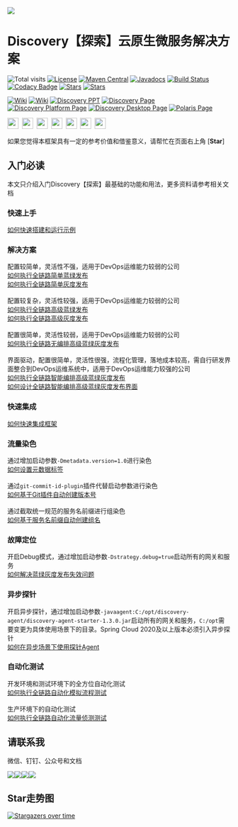 ![](https://nepxion.github.io/Discovery/docs/discovery-doc/Banner.png)

# Discovery【探索】云原生微服务解决方案
![Total visits](https://visitor-badge.laobi.icu/badge?page_id=Nepxion&title=total%20visits)  [![License](https://img.shields.io/badge/License-Apache%202.0-blue.svg?label=license)](https://github.com/Nepxion/Discovery/blob/6.x.x/LICENSE)  [![Maven Central](https://img.shields.io/maven-central/v/com.nepxion/discovery.svg?label=maven)](https://search.maven.org/artifact/com.nepxion/discovery)  [![Javadocs](http://www.javadoc.io/badge/com.nepxion/discovery-plugin-framework-starter.svg)](http://www.javadoc.io/doc/com.nepxion/discovery-plugin-framework-starter)  [![Build Status](https://github.com/Nepxion/Discovery/workflows/build/badge.svg)](https://github.com/Nepxion/Discovery/actions)  [![Codacy Badge](https://app.codacy.com/project/badge/Grade/5c42eb719ef64def9cad773abd877e8b)](https://www.codacy.com/gh/Nepxion/Discovery/dashboard?utm_source=github.com&amp;utm_medium=referral&amp;utm_content=Nepxion/Discovery&amp;utm_campaign=Badge_Grade)  [![Stars](https://img.shields.io/github/stars/Nepxion/Discovery.svg?label=Stars&style=flat&logo=GitHub)](https://github.com/Nepxion/Discovery/stargazers)  [![Stars](https://gitee.com/Nepxion/Discovery/badge/star.svg?theme=gvp)](https://gitee.com/Nepxion/Discovery/stargazers)

[![Wiki](https://badgen.net/badge/icon/wiki?icon=wiki&label=GitHub)](https://github.com/Nepxion/Discovery/wiki)  [![Wiki](https://badgen.net/badge/icon/wiki?icon=wiki&label=Gitee)](https://gitee.com/nepxion/Discovery/wikis/pages?sort_id=3993615&doc_id=1124387)  [![Discovery PPT](https://img.shields.io/badge/Discovery%20-ppt-brightgreen?logo=Microsoft%20PowerPoint)](https://nepxion.github.io/Discovery/docs/link-doc/discovery-ppt.html)  [![Discovery Page](https://img.shields.io/badge/Discovery%20-page-brightgreen?logo=Microsoft%20Edge)](https://nepxion.github.io/Discovery/)  [![Discovery Platform Page](https://img.shields.io/badge/Discovery%20Platform%20-page-brightgreen?logo=Microsoft%20Edge)](https://nepxion.github.io/DiscoveryPlatform)  [![Discovery Desktop Page](https://img.shields.io/badge/Discovery%20Desktop%20-page-brightgreen?logo=Microsoft%20Edge)](https://nepxion.github.io/DiscoveryDesktop)  [![Polaris Page](https://img.shields.io/badge/Polaris%20-page-brightgreen?logo=Microsoft%20Edge)](https://polaris-paas.github.io/polaris-wiki)

<a href="https://github.com/Nepxion" tppabs="#" target="_blank"><img width="25" height="25" src="https://nepxion.github.io/Discovery/docs/icon-doc/github.png"></a>&nbsp;  <a href="https://gitee.com/Nepxion" tppabs="#" target="_blank"><img width="25" height="25" src="https://nepxion.github.io/Discovery/docs/icon-doc/gitee.png"></a>&nbsp;  <a href="https://search.maven.org/search?q=g:com.nepxion" tppabs="#" target="_blank"><img width="25" height="25" src="https://nepxion.github.io/Discovery/docs/icon-doc/maven.png"></a>&nbsp;  <a href="https://nepxion.github.io/Discovery/docs/contact-doc/wechat.jpg" tppabs="#" target="_blank"><img width="25" height="25" src="https://nepxion.github.io/Discovery/docs/icon-doc/wechat.png"></a>&nbsp;  <a href="https://nepxion.github.io/Discovery/docs/contact-doc/dingding.jpg" tppabs="#" target="_blank"><img width="25" height="25" src="https://nepxion.github.io/Discovery/docs/icon-doc/dingding.png"></a>&nbsp;  <a href="https://nepxion.github.io/Discovery/docs/contact-doc/gongzhonghao.jpg" tppabs="#" target="_blank"><img width="25" height="25" src="https://nepxion.github.io/Discovery/docs/icon-doc/gongzhonghao.png"></a>&nbsp;  <a href="mailto:1394997@qq.com" tppabs="#"><img width="25" height="25" src="https://nepxion.github.io/Discovery/docs/icon-doc/email.png"></a>

如果您觉得本框架具有一定的参考价值和借鉴意义，请帮忙在页面右上角 [**Star**]

## 入门必读
本文只介绍入门Discovery【探索】最基础的功能和用法，更多资料请参考相关文档

### 快速上手
[如何快速搭建和运行示例](https://github.com/Nepxion/Discovery/wiki/如何快速搭建和运行示例)

### 解决方案
配置较简单，灵活性不强，适用于DevOps运维能力较弱的公司<br>
[如何执行全链路简单蓝绿发布](https://github.com/Nepxion/Discovery/wiki/如何执行全链路简单蓝绿发布)<br>
[如何执行全链路简单灰度发布](https://github.com/Nepxion/Discovery/wiki/如何执行全链路简单灰度发布)<br><br>
配置较复杂，灵活性较强，适用于DevOps运维能力较弱的公司<br>
[如何执行全链路高级蓝绿发布](https://github.com/Nepxion/Discovery/wiki/如何执行全链路高级蓝绿发布)<br>
[如何执行全链路高级灰度发布](https://github.com/Nepxion/Discovery/wiki/如何执行全链路高级灰度发布)<br><br>
配置很简单，灵活性较弱，适用于DevOps运维能力较弱的公司<br>
[如何执行全链路无编排高级蓝绿灰度发布](https://github.com/Nepxion/Discovery/wiki/如何执行全链路无编排高级蓝绿灰度发布)<br><br>
界面驱动，配置很简单，灵活性很强，流程化管理，落地成本较高，需自行研发界面整合到DevOps运维系统中，适用于DevOps运维能力较强的公司<br>
[如何执行全链路智能编排高级蓝绿灰度发布](https://github.com/Nepxion/Discovery/wiki/如何执行全链路智能编排高级蓝绿灰度发布)<br>
[如何设计全链路智能编排高级蓝绿灰度发布界面](https://github.com/Nepxion/Discovery/wiki/如何设计全链路智能编排高级蓝绿灰度发布界面)

### 快速集成
[如何快速集成框架](https://github.com/Nepxion/Discovery/wiki/如何快速集成框架)

### 流量染色
通过增加启动参数`-Dmetadata.version=1.0`进行染色<br>
[如何设置元数据标签](https://github.com/Nepxion/Discovery/wiki/如何设置元数据标签)<br><br>
通过`git-commit-id-plugin`插件代替启动参数进行染色<br>
[如何基于Git插件自动创建版本号](https://github.com/Nepxion/Discovery/wiki/如何基于Git插件自动创建版本号)<br><br>
通过截取统一规范的服务名前缀进行组染色<br>
[如何基于服务名前缀自动创建组名](https://github.com/Nepxion/Discovery/wiki/如何基于服务名前缀自动创建组名)

### 故障定位
开启Debug模式，通过增加启动参数`-Dstrategy.debug=true`启动所有的网关和服务<br>
[如何解决蓝绿灰度发布失效问题](https://github.com/Nepxion/Discovery/wiki/如何解决蓝绿灰度发布失效问题)

### 异步探针
开启异步探针，通过增加启动参数`-javaagent:C:/opt/discovery-agent/discovery-agent-starter-1.3.0.jar`启动所有的网关和服务，`C:/opt`需要变更为具体使用场景下的目录。Spring Cloud 2020及以上版本必须引入异步探针<br>
[如何在异步场景下使用探针Agent](https://github.com/Nepxion/Discovery/wiki/如何在异步场景下使用探针Agent)

### 自动化测试
开发环境和测试环境下的全方位自动化测试<br>
[如何执行全链路自动化模拟流程测试](https://github.com/Nepxion/Discovery/wiki/如何执行全链路自动化模拟流程测试)<br><br>
生产环境下的自动化测试<br>
[如何执行全链路自动化流量侦测测试](https://github.com/Nepxion/Discovery/wiki/如何执行全链路自动化流量侦测测试)

## 请联系我
微信、钉钉、公众号和文档

![](https://nepxion.github.io/Discovery/docs/contact-doc/wechat-1.jpg)![](https://nepxion.github.io/Discovery/docs/contact-doc/dingding-1.jpg)![](https://nepxion.github.io/Discovery/docs/contact-doc/gongzhonghao-1.jpg)![](https://nepxion.github.io/Discovery/docs/contact-doc/document-1.jpg)

## Star走势图
[![Stargazers over time](https://starchart.cc/Nepxion/Discovery.svg)](https://starchart.cc/Nepxion/Discovery)